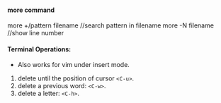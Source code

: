 #### more command
more +/pattern filename     //search pattern in filename
more -N filename            //show line number

#### Terminal Operations:
- Also works for vim under insert mode.
1. delete until the position of cursor ```<C-u>```.
2. delete a previous word: ```<C-w>```.
3. delete a letter: ```<C-h>```.

